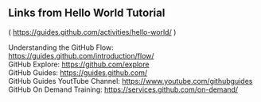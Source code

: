 ## Links from Hello World Tutorial
( https://guides.github.com/activities/hello-world/ )  

Understanding the GitHub Flow: https://guides.github.com/introduction/flow/  
GitHub Explore: https://github.com/explore  
GitHub Guides: https://guides.github.com/  
GitHub Guides YoutTube Channel: https://www.youtube.com/githubguides  
GitHub On Demand Training: https://services.github.com/on-demand/  
